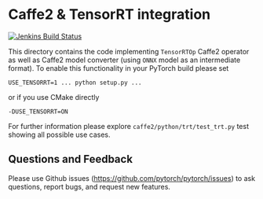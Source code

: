 # Caffe2 & TensorRT integration

[![Jenkins Build Status](https://ci.pytorch.org/jenkins/job/caffe2-master/lastCompletedBuild/badge/icon)](https://ci.pytorch.org/jenkins/job/caffe2-master)

This directory contains the code implementing `TensorRTOp` Caffe2 operator as well as Caffe2 model converter (using `ONNX` model as an intermediate format).
To enable this functionality in your PyTorch build please set

`USE_TENSORRT=1 ... python setup.py ...`

or if you use CMake directly

`-DUSE_TENSORRT=ON`

For further information please explore `caffe2/python/trt/test_trt.py` test showing all possible use cases.

## Questions and Feedback

Please use Github issues (https://github.com/pytorch/pytorch/issues) to ask questions, report bugs, and request new features.
